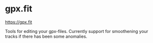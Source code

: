 # gpx.fit

<https://gpx.fit>

Tools for editing your gpx-files. Currently support for smoothening your tracks if there has been some anomalies.
